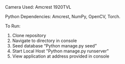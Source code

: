 Camera Used: Amcrest 1920TVL

Python Dependencies: Amcrest, NumPy, OpenCV, Torch.

To Run:
1.	Clone repository
2.	Navigate to directory in console
3.	Seed database
		“Python manage.py seed”
4.	Start Local Host
		"Python manage.py runserver"
5.	View application at address provided in console
